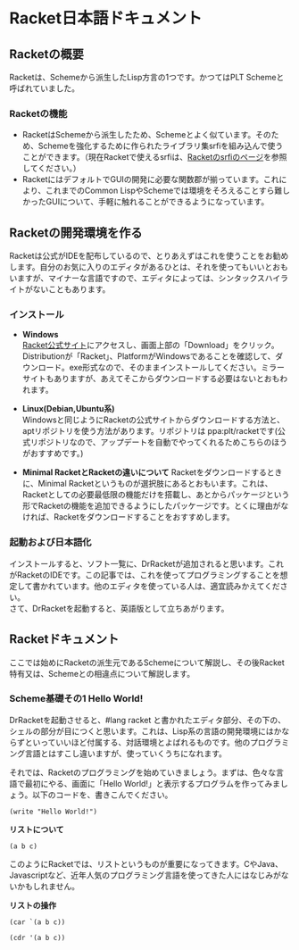 # Racket日本語ドキュメント

## Racketの概要
Racketは、Schemeから派生したLisp方言の1つです。かつてはPLT Schemeと呼ばれていました。

### Racketの機能
* RacketはSchemeから派生したため、Schemeとよく似ています。そのため、Schemeを強化するために作られたライブラリ集srfiを組み込んで使うことができます。（現在Racketで使えるsrfiは、[Racketのsrfiのページ](http://docs.racket-lang.org/srfi/index.html)を参照してください。）
* RacketにはデフォルトでGUIの開発に必要な関数郡が揃っています。これにより、これまでのCommon LispやSchemeでは環境をそろえることすら難しかったGUIについて、手軽に触れることができるようになっています。

## Racketの開発環境を作る
Racketは公式がIDEを配布しているので、とりあえずはこれを使うことをお勧めします。自分のお気に入りのエディタがあるひとは、それを使ってもいいとおもいますが、マイナーな言語ですので、エディタによっては、シンタックスハイライトがないこともあります。

### インストール
* **Windows** <br>
[Racket公式サイト](http://racket-lang.org)にアクセスし、画面上部の「Download」をクリック。Distributionが「Racket」、PlatformがWindowsであることを確認して、ダウンロード。exe形式なので、そのままインストールしてください。ミラーサイトもありますが、あえてそこからダウンロードする必要はないとおもわれます。

* **Linux(Debian,Ubuntu系)** <br>
Windowsと同じようにRacketの公式サイトからダウンロードする方法と、aptリポジトリを使う方法があります。リポジトリは ppa:plt/racketです(公式リポジトリなので、アップデートを自動でやってくれるためこちらのほうがおすすめです。)


* **Minimal RacketとRacketの違いについて**
  Racketをダウンロードするときに、Minimal Racketというものが選択肢にあるとおもいます。これは、Racketとしての必要最低限の機能だけを搭載し、あとからパッケージという形でRacketの機能を追加できるようにしたパッケージです。とくに理由がなければ、Racketをダウンロードすることをおすすめします。

### 起動および日本語化
インストールすると、ソフト一覧に、DrRacketが追加されると思います。これがRacketのIDEです。この記事では、これを使ってプログラミングすることを想定して書かれています。他のエディタを使っている人は、適宜読みかえてください。 <br>
さて、DrRacketを起動すると、英語版として立ちあがります。


## Racketドキュメント
ここでは始めにRacketの派生元であるSchemeについて解説し、その後Racket特有又は、Schemeとの相違点について解説します。

### Scheme基礎その1 Hello World!
DrRacketを起動させると、#lang racket と書かれたエディタ部分、その下の、シェルの部分が目につくと思います。これは、Lisp系の言語の開発環境にはかならずといっていいほど付属する、対話環境とよばれるものです。他のプログラミング言語とはすこし違いますが、使っていくうちになれます。

それでは、Racketのプログラミングを始めていきましょう。まずは、色々な言語で最初にやる、画面に「Hello World!」と表示するプログラムを作ってみましょう。以下のコードを、書きこんでください。

```racket
(write "Hello World!")
```

**リストについて**

```racket
(a b c)
```

このようにRacketでは、リストというものが重要になってきます。CやJava、Javascriptなど、近年人気のプログラミング言語を使ってきた人にはなじみがないかもしれません。

**リストの操作**

```racket
(car `(a b c))
```

```racket
(cdr '(a b c))
```
